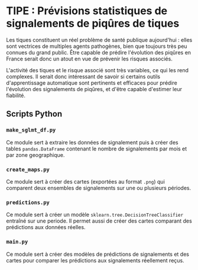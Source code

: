 # TIPE : Prévisions statistiques de signalements de piqûres de tiques


Les tiques constituent un réel problème de santé publique aujourd'hui : elles sont vectrices de multiples agents pathogènes, bien que toujours très peu connues du grand public. Être capable de prédire l'évolution des piqûres en France serait donc un atout en vue de prévenir les risques associés.


L'activité des tiques et le risque associé sont très variables, ce qui les rend complexes. Il serait donc intéressant de savoir si certains outils d'apprentissage automatique sont pertinents et efficaces pour prédire l'évolution des signalements de piqûres, et d'être capable d'estimer leur fiabilité.



## Scripts Python


### `make_sglmt_df.py`

Ce module sert à extraire les données de signalement puis à créer des tables `pandas.DataFrame` contenant le nombre de signalements par mois et par zone geographique.


### `create_maps.py`

Ce module sert à créer des cartes (exportées au format `.png`) qui comparent deux ensembles de signalements sur une ou plusieurs périodes.


### `predictions.py`

Ce module sert à créer un modèle `sklearn.tree.DecisionTreeClassifier` entraîné sur une periode. Il permet aussi de créer des cartes comparant des prédictions aux données réelles.


### `main.py`

Ce module sert à créer des modèles de prédictions de signalements et des cartes pour comparer les prédictions aux signalements réellement reçus.


